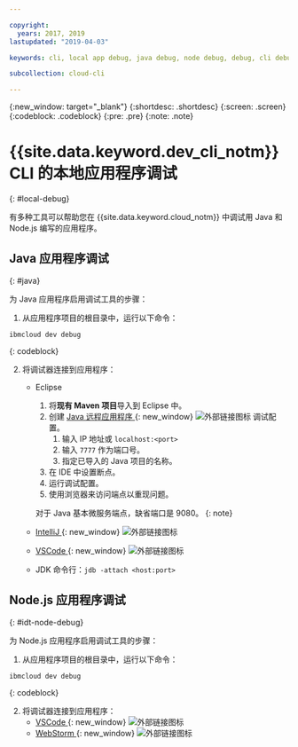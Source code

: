 ```yaml
---

copyright:
  years: 2017, 2019
lastupdated: "2019-04-03"

keywords: cli, local app debug, java debug, node debug, debug, cli debug, local cli, ibmcloud dev, dev debug

subcollection: cloud-cli

---
```


{:new_window: target="_blank"}
{:shortdesc: .shortdesc}
{:screen: .screen}
{:codeblock: .codeblock}
{:pre: .pre}
{:note: .note}

# {{site.data.keyword.dev_cli_notm}} CLI 的本地应用程序调试
{: #local-debug}

有多种工具可以帮助您在 {{site.data.keyword.cloud_notm}} 中调试用 Java 和 Node.js 编写的应用程序。

## Java 应用程序调试
{: #java}

为 Java 应用程序启用调试工具的步骤：

1. 从应用程序项目的根目录中，运行以下命令：

  ```
ibmcloud dev debug
```
  {: codeblock}

2. 将调试器连接到应用程序：

	* Eclipse
      1. 将**现有 Maven 项目**导入到 Eclipse 中。
      2. 创建 [Java 远程应用程序 ](http://help.eclipse.org/neon/index.jsp?topic=%2Forg.eclipse.jdt.doc.user%2Ftasks%2Ftask-remotejava_launch_config.htm){: new_window} ![外部链接图标](../../icons/launch-glyph.svg "外部链接图标") 调试配置。
      		1. 输入 IP 地址或 `localhost:<port>`  
      		2. 输入 `7777` 作为端口号。
      		3. 指定已导入的 Java 项目的名称。
      6. 在 IDE 中设置断点。
      7. 运行调试配置。
      8. 使用浏览器来访问端点以重现问题。  
	   
	   对于 Java 基本微服务端点，缺省端口是 9080。
	   {: note}

	* [IntelliJ ](https://www.jetbrains.com/help/idea/2016.3/run-debug-configuration-remote.html){: new_window} ![外部链接图标](../../icons/launch-glyph.svg "外部链接图标")
	* [VSCode ](https://marketplace.visualstudio.com/items?itemName=donjayamanne.javadebugger){: new_window} ![外部链接图标](../../icons/launch-glyph.svg "外部链接图标")
	* JDK 命令行：`jdb -attach <host:port>`

## Node.js 应用程序调试
{: #idt-node-debug}

为 Node.js 应用程序启用调试工具的步骤：

1. 从应用程序项目的根目录中，运行以下命令：
  ```
ibmcloud dev debug
```
  {: codeblock}

2. 将调试器连接到应用程序：
	* [VSCode ](https://blog.docker.com/2016/07/live-debugging-docker/){: new_window} ![外部链接图标](../../icons/launch-glyph.svg "外部链接图标")
	* [WebStorm ](https://blog.alexseifert.com/2016/10/25/debugging-node-js-in-a-docker-container-with-webstorm/){: new_window} ![外部链接图标](../../icons/launch-glyph.svg "外部链接图标")


<!--
## Swift application debugging - content from mike tunnicliffe
{: #swift}

Steps to enable debug for a Swift application:  

1. On the App server (or system where the Swift application will execute), you should start the 'lldb server':
 - `lldb-server platform -->
<!-- listen <port number>`
2. On the App server, build the Kitura-based server application using the debug configuration:
 - `swift build debug`
3. On the App server, start the Kitura-based server application:
 - `./build/debug/Kitura-Starter`
4. On the client system (also known as the host system), start the 'lldb client':
 - `lldb`
5. Configure lldb client to connect to lldb-server:
 - `(lldb) platform select remote-linux`
 - `(lldb) platform connect connect://<ip address server>:<port number server>`
6. Execute commands to debug remote program:
 - `(lldb) process attach -->
<!--pid 3626`
-->
